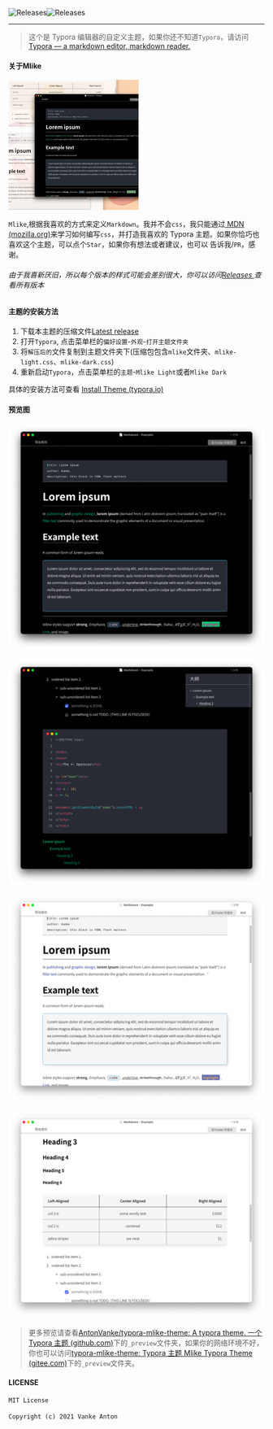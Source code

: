 ![[Releases](https://github.com/AntonVanke/typora-mlike-theme/releases)](https://badgen.net/github/tag/AntonVanke/typora-mlike-theme/)![[Releases](https://github.com/AntonVanke/typora-mlike-theme/releases)](https://badgen.net/github/assets-dl/AntonVanke/typora-mlike-theme)

---

>   这个是 Typora 编辑器的自定义主题，如果你还不知道`Typora`，请访问[Typora — a markdown editor, markdown reader.](https://typora.io/)

#### 关于Mlike

<img src="_preview/Mlike.png" alt="Mlike" style="zoom:25%;" />

`Mlike`,根据我喜欢的方式来定义`Markdown`。我并不会`css`，我只能通过[ MDN (mozilla.org)](https://developer.mozilla.org/zh-CN/docs/Learn/CSS)来学习如何编写`css`，并打造我喜欢的 Typora 主题。如果你恰巧也喜欢这个主题，可以点个`Star`，如果你有想法或者建议，也可以 告诉我/`PR`，感谢。

###### 由于我喜新厌旧，所以每个版本的样式可能会差别很大，你可以访问[Releases ](https://github.com/AntonVanke/typora-mlike-theme/releases)查看所有版本

#### 主题的安装方法

1.  下载本主题的压缩文件[Latest release](https://github.com/AntonVanke/JDBrandMember/releases/latest)
2.  打开`Typora`, 点击菜单栏的`偏好设置`-`外观`-`打开主题文件夹`
3.  将`解压后的`文件复制到主题文件夹下(压缩包包含`mlike`文件夹、`mlike-light.css`、`mlike-dark.css`)
4.  重新启动`Typora`，点击菜单栏的`主题`-`Mlike Light`或者`Mlike Dark`

具体的安装方法可查看 [Install Theme (typora.io)](https://theme.typora.io/doc/Install-Theme/)

#### 预览图

![](_preview/Mlike-Dark2.png)

![Mlike-Dark3](_preview/Mlike-Dark3.png)

![Mlike-Dark3](_preview/Mlike-Light2.png)

![Mlike-Dark3](_preview/Mlike-Light3.png)

>   更多预览请查看[AntonVanke/typora-mlike-theme: A typora theme. 一个 Typora 主题 (github.com)](https://github.com/AntonVanke/typora-mlike-theme)下的`_preview`文件夹，如果你的网络环境不好，你也可以访问[typora-mlike-theme: Typora 主题 Mlike Typora Theme (gitee.com)](https://gitee.com/liio/typora-mlike-theme)下的`_preview`文件夹。

#### LICENSE

```License
MIT License

Copyright (c) 2021 Vanke Anton
```


